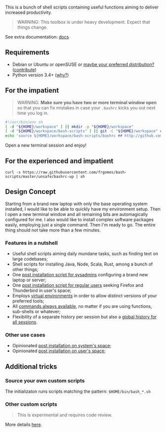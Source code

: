This is a bunch of shell scripts containing useful functions aiming to deliver increased productivity.

> WARNING: This toolbox is under heavy development. Expect that things change.

See extra documentation: [docs](docs)

## Requirements

* Debian or Ubuntu or openSUSE or [maybe your preferred distribution?](docs/distros.md) ([contribute](docs/contribute.md)) 
* Python version 3.4+ ([why?](docs/python-venv.md))

## For the impatient

> WARNING: **Make sure you have two or more terminal window open** so that you can fix mistakes in case your ``.bashrc`` kicks you out next time you log in.

```bash
#!/usr/bin/env sh
[ -d "${HOME}/workspace" ] || mkdir -p "${HOME}/workspace"
[ -d "${HOME}/workspace/bash-scripts" ] || git -C "${HOME}/workspace" clone http://github.com/frgomes/bash-scripts
echo 'source ${HOME}/workspace/bash-scripts/bashrc ## http://github.com/frgomes/bash-scripts' >> ${HOME}/.bashrc
```

Open a new terminal session and enjoy!

## For the experienced and impatient

    curl -s https://raw.githubusercontent.com/frgomes/bash-scripts/master/unsafe/bashrc-up | sh


## Design Concept

Starting from a brand new laptop with only the base operating system installed, I would like to be able to quickly have my environment setup. Then I open a new terminal window and all remaining bits are automagically configured for me. I also would like to install complex software packages easily, employing just a single command. Then I'm ready to go. The entire thing should not take more than a few minutes.

### Features in a nutshell

* Useful shell scripts aiming daily mundane tasks, such as finding text on large codebases;
* Shell scripts for installing Java, Node, Scala, Rust, among a bunch of other things;
* One [post installation script for sysadmins](docs/postinstall-sysadmin.md) configuring a brand new laptop or server;
* One [post installation script for regular users](docs/postinstall-user.md) seeking Firefox and Thunderbird in user's space;
* Employs [virtual environments](docs/python-venv.md) in order to allow distinct versions of your preferred tools;
* All [commands always available](docs/design.md), no matter if you are using functions, sub-shells or whatever;
* Flexibility of a separate history per session but also a [global history for all sessions](docs/history.md).

### Other use cases

* Opinionated [post installation on system's space](docs/postinstall-sysadmin.md);
* Opinionated [post installation on user's space](docs/postinstall-user.md);

## Additional tricks

### Source your own custom scripts

The initializaton runs scripts matching the pattern: ``$HOME/bin/bash_*.sh``

### Other custom scripts

> This is experimental and requires code review.

More details [here](docs/extensions.md).
